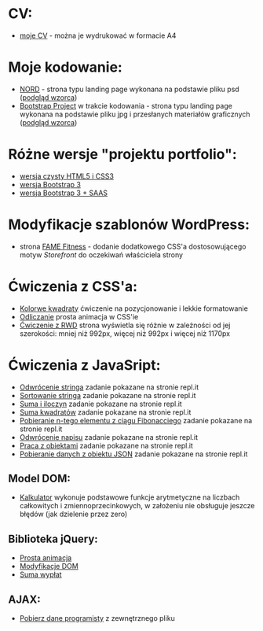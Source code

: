 # CV:
- [moje CV](https://katarzynaizak.github.io/cv/index.html) - można je wydrukować w formacie A4

# Moje kodowanie:
- [NORD](https://katarzynaizak.github.io/landingpage-nord/index.html) - strona typu landing page wykonana na podstawie pliku psd ([podgląd wzorca](https://katarzynaizak.github.io/landingpage-nord/Nord-preview.jpg))
- [Bootstrap Project](https://katarzynaizak.github.io/kurs-fed/warsztaty/bootstrap-warsztaty/index.html) w trakcie kodowania - strona typu landing page wykonana na podstawie pliku jpg i przesłanych materiałów graficznych ([podgląd wzorca](https://katarzynaizak.github.io/kurs-fed/warsztaty/bootstrap-warsztaty/bootstrap-project-preview.jpg))

# Różne wersje "projektu portfolio":
- [wersja czysty HTML5 i CSS3](https://katarzynaizak.github.io/prpojekty/portfolio/index.html)
- [wersja Bootstrap 3](https://katarzynaizak.github.io/prpojekty/portfolio-bootstrap/index.html)
- [wersja Bootstrap 3 + SAAS](https://katarzynaizak.github.io/prpojekty/portfolio-bootstrap-sass/index.html)

# Modyfikacje szablonów WordPress:
- strona [FAME Fitness](http://www.famefitness.pl/) - dodanie dodatkowego CSS'a dostosowującego motyw *Storefront* do oczekiwań właściciela strony

# Ćwiczenia z CSS'a:
- [Kolorwe kwadraty](https://katarzynaizak.github.io/nauka/kurs-fed-zadania-domowe/3-css-pozycjonowanie-i-kolory/index.html) ćwiczenie na pozycjonowanie i lekkie formatowanie
- [Odliczanie](https://katarzynaizak.github.io/nauka/kurs-fed-zadania-domowe/3-css-odliczanie/index.html) prosta animacja w CSS'ie
- [Ćwiczenie z RWD](https://katarzynaizak.github.io/nauka/kurs-fed-zadania-domowe/3-css-rwd/index.html) strona wyświetla się różnie w zależności od jej szerokości: mniej niż 992px, więcej niż 992px i więcej niż 1170px

# Ćwiczenia z JavaSript:
- [Odwrócenie stringa](https://repl.it/@katarzynaizak/4-js-odwroc-string) zadanie pokazane na stronie repl.it
- [Sortowanie stringa](https://repl.it/@katarzynaizak/4-js-sortuj-string) zadanie pokazane na stronie repl.it
- [Suma i iloczyn](https://repl.it/@katarzynaizak/4-js-suma-iloczyn) zadanie pokazane na stronie repl.it
- [Suma kwadratów](https://repl.it/@katarzynaizak/4-js-suma-kwadratow) zadanie pokazane na stronie repl.it
- [Pobieranie n-tego elementu z ciągu Fibonacciego](https://repl.it/@katarzynaizak/4-js-element-fibonacci) zadanie pokazane na stronie repl.it
- [Odwrócenie napisu](https://repl.it/@katarzynaizak/4-js-odwroc-string) zadanie pokazane na stronie repl.it
- [Praca z obiektami](https://repl.it/@katarzynaizak/4-js-obiekty-ksiazka) zadanie pokazane na stronie repl.it
- [Pobieranie danych z obiektu JSON](https://repl.it/@katarzynaizak/4-js-obiekt-json) zadanie pokazane na stronie repl.it

## Model DOM:
- [Kalkulator](https://katarzynaizak.github.io/nauka/kurs-fed-zadania-domowe/5-model-dom-kalkulator/index.html) wykonuje podstawowe funkcje arytmetyczne na liczbach całkowitych i zmiennoprzecinkowych, w założeniu nie obsługuje jeszcze błędów (jak dzielenie przez zero)

## Biblioteka jQuery:
- [Prosta animacja](https://katarzynaizak.github.io/nauka/kurs-fed-zadania-domowe/6-jquery-animacja/index.html)
- [Modyfikacje DOM](https://katarzynaizak.github.io/nauka/kurs-fed-zadania-domowe/6-jquery-modyfikacja-dom/index.html)
- [Suma wypłat](https://katarzynaizak.github.io/nauka/kurs-fed-zadania-domowe/6-jquery-suma-wyplat/index.html)

## AJAX:
- [Pobierz dane programisty](https://katarzynaizak.github.io/nauka/kurs-fed-zadania-domowe/7-ajax-pobierz-dane-programisty/index.html) z zewnętrznego pliku